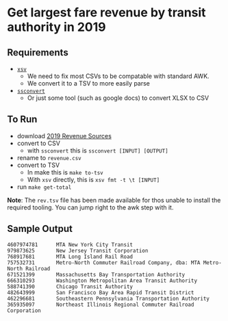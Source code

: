 # Get largest fare revenue by transit authority in 2019

## Requirements
- [`xsv`](https://github.com/BurntSushi/xsv)
    - We need to fix most CSVs to be compatable with standard AWK.
    - We convert it to a TSV to more easily parse
- [`ssconvert`](https://www.systutorials.com/docs/linux/man/1-ssconvert/)
    - Or just some tool (such as google docs) to convert XLSX to CSV

## To Run
- download [2019 Revenue Sources](https://www.transit.dot.gov/ntd/data-product/2019-annual-database-revenue-sources)
- convert to CSV
    - with `ssconvert` this is `ssconvert [INPUT] [OUTPUT]`
- rename to `revenue.csv`
- convert to TSV
    - In make this is `make to-tsv`
    - With `xsv` directly, this is `xsv fmt -t \t [INPUT]`
- run `make get-total`

**Note**: The `rev.tsv` file has been made available for thos unable to install the required tooling. You can jump right to the awk step with it.

## Sample Output
```
4607974781      MTA New York City Transit
979873625       New Jersey Transit Corporation
768917681       MTA Long Island Rail Road
757532731       Metro-North Commuter Railroad Company, dba: MTA Metro-North Railroad
671521399       Massachusetts Bay Transportation Authority
666310293       Washington Metropolitan Area Transit Authority
588741390       Chicago Transit Authority
482643999       San Francisco Bay Area Rapid Transit District
462296681       Southeastern Pennsylvania Transportation Authority
365935097       Northeast Illinois Regional Commuter Railroad Corporation
```

